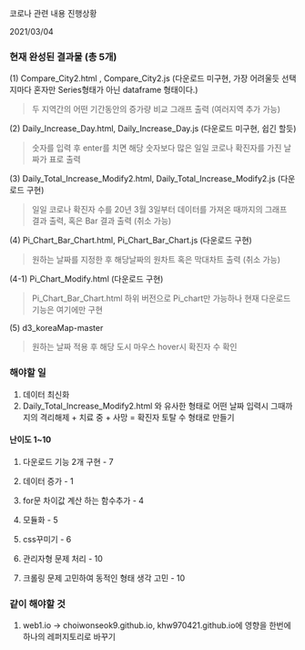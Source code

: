 코로나 관련 내용 진행상황

2021/03/04

### 현재 완성된 결과물 (총 5개)

(1) Compare_City2.html , Compare_City2.js (다운로드 미구현, 가장 어려울듯 선택지마다 혼자만 Series형태가 아닌 dataframe 형태이다.)
> 두 지역간의 어떤 기간동안의 증가량 비교 그래프 출력 (여러지역 추가 가능)

(2) Daily_Increase_Day.html, Daily_Increase_Day.js (다운로드 미구현, 쉽긴 할듯)
> 숫자를 입력 후 enter를 치면 해당 숫자보다 많은 일일 코로나 확진자를 가진 날짜가 표로 출력

(3) Daily_Total_Increase_Modify2.html, Daily_Total_Increase_Modify2.js (다운로드 구현)
> 일일 코로나 확진자 수를 20년 3월 3일부터 데이터를 가져온 때까지의 그래프 결과 출력, 혹은 Bar 결과 출력 (취소 가능)
 
 
(4) Pi_Chart_Bar_Chart.html, Pi_Chart_Bar_Chart.js (다운로드 구현)
> 원하는 날짜를 지정한 후 해당날짜의 원차트 혹은 막대차트 출력 (취소 가능) 
 
  (4-1) Pi_Chart_Modify.html (다운로드 구현)
  > Pi_Chart_Bar_Chart.html 하위 버전으로 Pi_chart만 가능하나 현재 다운로드 기능은 여기에만 구현
  
 
 
 (5) d3_koreaMap-master
 >원하는 날짜 적용 후 해당 도시 마우스 hover시 확진자 수 확인


 ### 해야할 일 
 1. 데이터 최신화
 2. Daily_Total_Increase_Modify2.html 와 유사한 형태로
 어떤 날짜 입력시 그때까지의 
 격리해제 + 치료 중  +  사망 = 확진자 토탈 수 형태로 만들기
  

#### 난이도 1~10

1. 다운로드 기능 2개 구현 - 7

2. 데이터 증가 - 1

3. for문 차이값 계산 하는 함수추가 - 4

4. 모듈화 - 5

5. css꾸미기 - 6

6. 관리자형 문제 처리 - 10

7. 크롤링 문제 고민하여 동적인 형태 생각 고민 - 10


### 같이 해야할 것

1. web1.io -> choiwonseok9.github.io, khw970421.github.io에 영향을
한번에 하나의 레퍼지토리로 바꾸기

